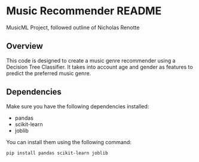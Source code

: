 
# Music Recommender README
MusicML Project, followed outline of Nicholas Renotte


## Overview

This code is designed to create a music genre recommender using a Decision Tree Classifier. It takes into account age and gender as features to predict the preferred music genre.

## Dependencies

Make sure you have the following dependencies installed:

- pandas
- scikit-learn
- joblib

You can install them using the following command:

```bash
pip install pandas scikit-learn joblib
